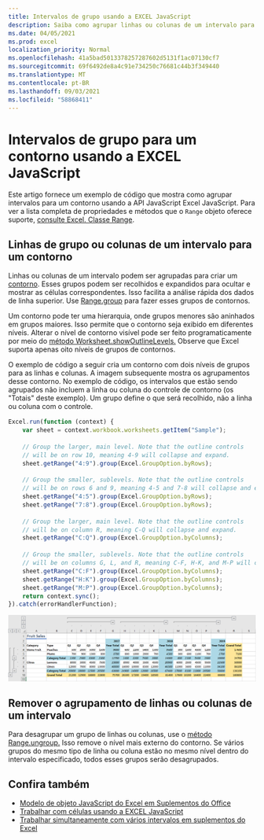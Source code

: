 ```yaml
---
title: Intervalos de grupo usando a EXCEL JavaScript
description: Saiba como agrupar linhas ou colunas de um intervalo para criar um contorno usando Excel API JavaScript.
ms.date: 04/05/2021
ms.prod: excel
localization_priority: Normal
ms.openlocfilehash: 41a5bad5013378257287602d5131f1ac07130cf7
ms.sourcegitcommit: 69f6492de8a4c91e734250c76681c44b3f349440
ms.translationtype: MT
ms.contentlocale: pt-BR
ms.lasthandoff: 09/03/2021
ms.locfileid: "58868411"
---
```

# <a name="group-ranges-for-an-outline-using-the-excel-javascript-api"></a>Intervalos de grupo para um contorno usando a EXCEL JavaScript

Este artigo fornece um exemplo de código que mostra como agrupar intervalos para um contorno usando a API JavaScript Excel JavaScript. Para ver a lista completa de propriedades e métodos que o `Range` objeto oferece suporte, [consulte Excel. Classe Range](/javascript/api/excel/excel.range).

## <a name="group-rows-or-columns-of-a-range-for-an-outline"></a>Linhas de grupo ou colunas de um intervalo para um contorno

Linhas ou colunas de um intervalo podem ser agrupadas para criar um [contorno](https://support.microsoft.com/office/08ce98c4-0063-4d42-8ac7-8278c49e9aff). Esses grupos podem ser recolhidos e expandidos para ocultar e mostrar as células correspondentes. Isso facilita a análise rápida dos dados de linha superior. Use [Range.group](/javascript/api/excel/excel.range#group_groupOption_) para fazer esses grupos de contornos.

Um contorno pode ter uma hierarquia, onde grupos menores são aninhados em grupos maiores. Isso permite que o contorno seja exibido em diferentes níveis. Alterar o nível de contorno visível pode ser feito programaticamente por meio do [método Worksheet.showOutlineLevels.](/javascript/api/excel/excel.worksheet#showOutlineLevels_rowLevels__columnLevels_) Observe que Excel suporta apenas oito níveis de grupos de contornos.

O exemplo de código a seguir cria um contorno com dois níveis de grupos para as linhas e colunas. A imagem subsequente mostra os agrupamentos desse contorno. No exemplo de código, os intervalos que estão sendo agrupados não incluem a linha ou coluna do controle de contorno (os "Totais" deste exemplo). Um grupo define o que será recolhido, não a linha ou coluna com o controle.

```js
Excel.run(function (context) {
    var sheet = context.workbook.worksheets.getItem("Sample");

    // Group the larger, main level. Note that the outline controls
    // will be on row 10, meaning 4-9 will collapse and expand.
    sheet.getRange("4:9").group(Excel.GroupOption.byRows);

    // Group the smaller, sublevels. Note that the outline controls
    // will be on rows 6 and 9, meaning 4-5 and 7-8 will collapse and expand.
    sheet.getRange("4:5").group(Excel.GroupOption.byRows);
    sheet.getRange("7:8").group(Excel.GroupOption.byRows);

    // Group the larger, main level. Note that the outline controls
    // will be on column R, meaning C-Q will collapse and expand.
    sheet.getRange("C:Q").group(Excel.GroupOption.byColumns);

    // Group the smaller, sublevels. Note that the outline controls
    // will be on columns G, L, and R, meaning C-F, H-K, and M-P will collapse and expand.
    sheet.getRange("C:F").group(Excel.GroupOption.byColumns);
    sheet.getRange("H:K").group(Excel.GroupOption.byColumns);
    sheet.getRange("M:P").group(Excel.GroupOption.byColumns);
    return context.sync();
}).catch(errorHandlerFunction);
```

![Intervalo com um contorno de dois níveis e duas dimensões.](../images/excel-outline.png)

## <a name="remove-grouping-from-rows-or-columns-of-a-range"></a>Remover o agrupamento de linhas ou colunas de um intervalo

Para desagrupar um grupo de linhas ou colunas, use o [método Range.ungroup.](/javascript/api/excel/excel.range#ungroup_groupOption_) Isso remove o nível mais externo do contorno. Se vários grupos do mesmo tipo de linha ou coluna estão no mesmo nível dentro do intervalo especificado, todos esses grupos serão desagrupados.

## <a name="see-also"></a>Confira também

- [Modelo de objeto JavaScript do Excel em Suplementos do Office](excel-add-ins-core-concepts.md)
- [Trabalhar com células usando a EXCEL JavaScript](excel-add-ins-cells.md)
- [Trabalhar simultaneamente com vários intervalos em suplementos do Excel](excel-add-ins-multiple-ranges.md)

